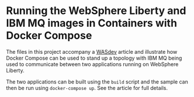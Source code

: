 # Running the WebSphere Liberty and IBM MQ images in Containers with Docker Compose

The files in this project accompany a [WASdev](https://developer.ibm.com/wasdev/docs/using-docker-compose-configure-topology-websphere-liberty-ibm-mq/) article and
illustrate how Docker Compose can be used to stand up a topology with IBM MQ
being used to communicate between two applications running on WebSphere Liberty.

The two applications can be built using the `build` script and the sample can
then be run using `docker-compose up`. See the article for full details.
